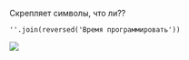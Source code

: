 Скрепляет символы, что ли??

```
''.join(reversed('Время программировать'))
```

![](../../01.Программирование_на_Pyth_для_детей/_Pictures/Pasted%20image%2020250304190708.png)
